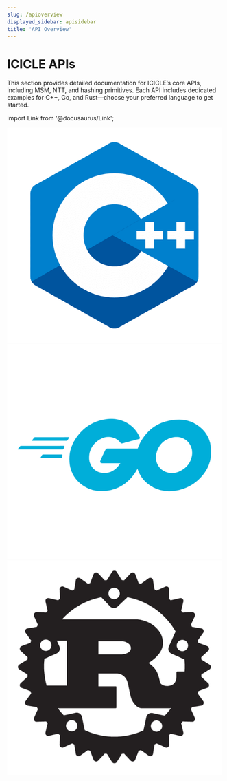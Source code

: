 ```yaml
---
slug: /apioverview
displayed_sidebar: apisidebar
title: 'API Overview'
---
```


# ICICLE APIs

This section provides detailed documentation for ICICLE’s core APIs, including MSM, NTT, and hashing primitives. Each API includes dedicated examples for C++, Go, and Rust—choose your preferred language to get started.

import Link from '@docusaurus/Link';

<div className="card-row-3">

  <Link to="/cppstart" className="card-link">
    <div className="card-box icon-only">
      <img src="/img/cpp.png" alt="C++" className="card-icon-top cpp-icon" />
    </div>
  </Link>

  <Link to="/gooverview" className="card-link">
    <div className="card-box icon-only">
      <img src="/img/go.png" alt="Golang" className="card-icon-top go-icon" />
    </div>
  </Link>

  <Link to="/rustoverview" className="card-link">
    <div className="card-box icon-only">
      <img src="/img/rust.png" alt="Rust" className="card-icon-top rust-icon" />
    </div>
  </Link>

</div>

